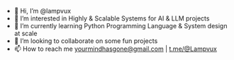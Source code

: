 - 👋 Hi, I’m @lampvux
- 👀 I’m interested in Highly & Scalable Systems for AI & LLM projects
- 🌱 I’m currently learning Python Programming Language & System design at scale
- 💞️ I’m looking to collaborate on some fun projects
- 📫 How to reach me  yourmindhasgone@gmail.com | [t.me/@Lampvux](https://t.me/@Lampvux)




<!---
lampvux/lampvux is a ✨ special ✨ repository because its `README.md` (this file) appears on your GitHub profile.
You can click the Preview link to take a look at your changes.
--->
